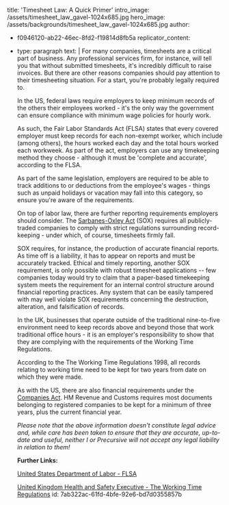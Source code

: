title: 'Timesheet Law: A Quick Primer'
intro_image: /assets/timesheet_law_gavel-1024x685.jpg
hero_image: /assets/backgrounds/timesheet_law_gavel-1024x685.jpg
author:
  - f0946120-ab22-46ec-8fd2-f19814d8fb5a
replicator_content:
  - 
    type: paragraph
    text: |
      For many companies, timesheets are a critical part of business. Any professional services firm, for instance, will tell you that without submitted timesheets, it's incredibly difficult to raise invoices. But there are other reasons companies should pay attention to their timesheeting situation. For a start, you're probably legally required to.
      
      In the US, federal laws require employers to keep minimum records of the others their employees worked - it's the only way the government can ensure compliance with minimum wage policies for hourly work.
      
      As such, the Fair Labor Standards Act (FLSA) states that every covered employer must keep records for each non-exempt worker, which include (among others), the hours worked each day and the total hours worked each workweek. As part of the act, employers can use any timekeeping method they choose - although it must be 'complete and accurate', according to the FLSA.
      
      As part of the same legislation, employers are required to be able to track additions to or deductions from the employee's wages - things such as unpaid holidays or vacation may fall into this category, so ensure you're aware of the requirements.
      
      On top of labor law, there are further reporting requirements employers should consider. The <a href="http://en.wikipedia.org/wiki/Sarbanes%E2%80%93Oxley_Act">Sarbanes-Oxley Act</a> (SOX) requires all publicly-traded companies to comply with strict regulations surrounding record-keeping - under which, of course, timesheets firmly fall.
      
      SOX requires, for instance, the production of accurate financial reports. As time off is a liability, it has to appear on reports and must be accurately tracked. Ethical and timely reporting, another SOX requirement, is only possible with robust timesheet applications -- few companies today would try to claim that a paper-based timekeeping system meets the requirement for an internal control structure around financial reporting practices. Any system that can be easily tampered with may well violate SOX requirements concerning the destruction, alteration, and falsification of records.
      
      In the UK, businesses that operate outside of the traditional nine-to-five environment need to keep records above and beyond those that work traditional office hours - it is an employer's responsibility to show that they are complying with the requirements of the Working Time Regulations.
      
      According to the The Working Time Regulations 1998, all records relating to working time need to be kept for two years from date on which they were made.
      
      As with the US, there are also financial requirements under the <a href="http://www.legislation.gov.uk/ukpga/2006/46/contents">Companies Act</a>. HM Revenue and Customs requires most documents belonging to registered companies to be kept for a minimum of three years, plus the current financial year.
      
      <em>Please note that the above information doesn't constitute legal advice and, while care has been taken to ensure that they are accurate, up-to-date and useful, neither I or Precursive will not accept any legal liability in relation to them!</em>
      
      <strong>Further Links:</strong>
      
      <a href="http://www.dol.gov/whd/flsa/">United States Department of Labor - FLSA</a>
      
      <a href="http://www.hse.gov.uk/contact/faqs/workingtimedirective.htm">United Kingdom Health and Safety Executive - The Working Time Regulations</a>
id: 7ab322ac-61fd-4bfe-92e6-bd7d0355857b
